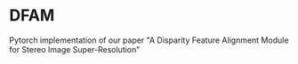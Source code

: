 # DFAM
Pytorch implementation of our paper "A Disparity Feature Alignment Module for Stereo Image Super-Resolution"
